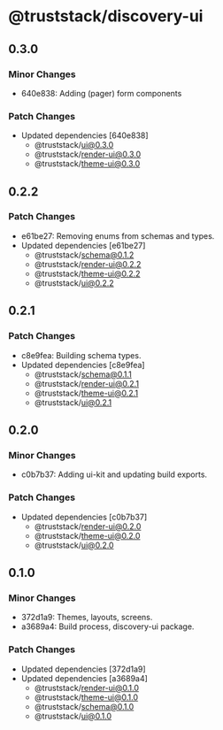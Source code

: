 # @truststack/discovery-ui

## 0.3.0

### Minor Changes

- 640e838: Adding (pager) form components

### Patch Changes

- Updated dependencies [640e838]
  - @truststack/ui@0.3.0
  - @truststack/render-ui@0.3.0
  - @truststack/theme-ui@0.3.0

## 0.2.2

### Patch Changes

- e61be27: Removing enums from schemas and types.
- Updated dependencies [e61be27]
  - @truststack/schema@0.1.2
  - @truststack/render-ui@0.2.2
  - @truststack/theme-ui@0.2.2
  - @truststack/ui@0.2.2

## 0.2.1

### Patch Changes

- c8e9fea: Building schema types.
- Updated dependencies [c8e9fea]
  - @truststack/schema@0.1.1
  - @truststack/render-ui@0.2.1
  - @truststack/theme-ui@0.2.1
  - @truststack/ui@0.2.1

## 0.2.0

### Minor Changes

- c0b7b37: Adding ui-kit and updating build exports.

### Patch Changes

- Updated dependencies [c0b7b37]
  - @truststack/render-ui@0.2.0
  - @truststack/theme-ui@0.2.0
  - @truststack/ui@0.2.0

## 0.1.0

### Minor Changes

- 372d1a9: Themes, layouts, screens.
- a3689a4: Build process, discovery-ui package.

### Patch Changes

- Updated dependencies [372d1a9]
- Updated dependencies [a3689a4]
  - @truststack/render-ui@0.1.0
  - @truststack/theme-ui@0.1.0
  - @truststack/schema@0.1.0
  - @truststack/ui@0.1.0
